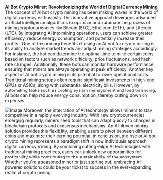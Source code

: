 **AI Bot Crypto Miner: Revolutionizing the World of Digital Currency Mining**
The concept of AI bot crypto mining has been making waves in the world of digital currency enthusiasts. This innovative approach leverages advanced artificial intelligence algorithms to optimize and automate the process of mining cryptocurrencies like Bitcoin (BTC), Ethereum (ETH), and Litecoin (LTC). By integrating AI into mining operations, users can achieve greater efficiency, reduce energy consumption, and potentially increase their profits.)
One of the primary benefits of using an AI bot for crypto mining is its ability to analyze market trends and adjust mining strategies accordingly. For instance, the bot can determine the optimal time to mine certain coins based on factors such as network difficulty, price fluctuations, and hash rate changes. Additionally, these bots can monitor hardware performance, ensuring that miners are always operating at peak efficiency.
Another key aspect of AI bot crypto mining is its potential to lower operational costs. Traditional mining setups often require significant investments in high-end GPUs or ASICs, along with substantial electricity bills. However, by automating tasks such as cooling system management and load balancing, AI bots can help reduce energy consumption, thereby cutting down on expenses.

![Image](https://github.com/user-attachments/assets/d7419ec9-dc67-403f-bf28-8faea5f1f74f)
Moreover, the integration of AI technology allows miners to stay competitive in a rapidly evolving industry. With new cryptocurrencies emerging regularly, miners need tools that can adapt quickly to changes in blockchain protocols and consensus mechanisms. An AI-driven mining solution provides this flexibility, enabling users to pivot between different coins and maximize their earning potential.
In conclusion, the rise of AI bot crypto mining represents a paradigm shift in how individuals approach digital currency mining. By combining cutting-edge AI technologies with traditional mining practices, users can unlock new opportunities for profitability while contributing to the sustainability of the ecosystem. Whether you're a seasoned miner or just starting out, embracing AI-powered solutions could be your ticket to success in the ever-expanding realm of crypto mining.
